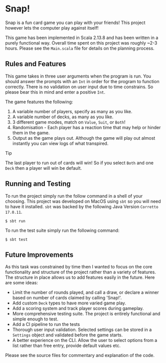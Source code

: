 # Snap!
Snap is a fun card game you can play with your friends! This project however lets the computer play against itself!

This game has been implemented in Scala 2.13.8 and has been written in a purely functional way. Overall time spent on this project was roughly ~2-3 hours. Please see the `Main.scala` file for details on the planning process.

## Rules and Features
This game takes in three user arguments when the program is run. You should answer the prompts with an `Int` in order for the program to function correctly. There is no validation on user input due to time constrains. So please bear this in mind and enter a positive `Int`.

The game features the following:

1. A variable number of players, specify as many as you like.
2. A variable number of decks, as many as you like.
3. 3 different game modes, match on `Value`, `Suit`, or `Both`!
4. Randomisation - Each player has a reaction time that may help or hinder them in the game.
5. Output as the game plays out. Although the game will play out almost instantly you can view logs of what transpired.

> [!TIP]
> The last player to run out of cards will win! So if you select `Both` and one `Deck` then a player will win be default.

## Running and Testing
To run the project simply run the follow command in a shell of your choosing. This project was developed on MacOS using `sbt` so you will need to have it installed. `sbt` was backed by the following Java Version `Corretto 17.0.11`.

```shell
$ sbt run
```

To run the test suite simply run the following command:

```shell
$ sbt test
```

## Future Improvements
As this task was constrained by time then I wanted to focus on the core functionality and structure of the project rather than a variety of features. The structure in place allows us to add features easily in the future. Here are some ideas:

- Limit the number of rounds played, and call a draw, or declare a winner based on number of cards claimed by calling 'Snap!'.
- Add custom `Deck` types to have more varied game play.
- Add a scoring system and track player scores during gameplay.
- More comprehensive testing suite. The project is entirely functional and simple enough to test.
- Add a CI pipeline to run the tests
- Thorough user input validation. Selected settings can be stored in a `Settings` object and validated before the game starts.
- A better experience on the CLI. Allow the user to select options from a list rather than free entry, provide default values etc.

Please see the source files for commentary and explanation of the code.
